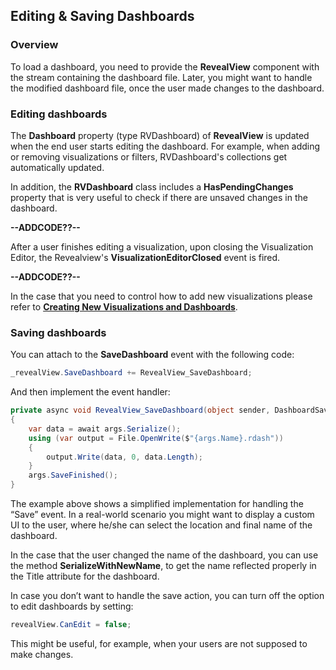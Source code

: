 ## Editing & Saving Dashboards

### Overview

To load a dashboard, you need to provide the __RevealView__ component with the stream containing the dashboard file. Later, you might want to handle the modified dashboard file, once the user made changes to the dashboard.

### Editing dashboards

The **Dashboard** property (type RVDashboard) of __RevealView__ is updated when the end user starts editing the dashboard. For example, when adding or removing visualizations or filters, RVDashboard's collections get automatically updated.

In addition, the __RVDashboard__ class includes a **HasPendingChanges** property that is very useful to check if there are unsaved changes in the dashboard.

**--ADDCODE??--**

After a user finishes editing a visualization, upon closing the Visualization Editor, the Revealview's __VisualizationEditorClosed__ event is fired.

**--ADDCODE??--**

In the case that you need to control how to add new visualizations please refer to [**Creating New Visualizations and Dashboards**](~/en/developer/desktop-sdk/using-the-desktop-sdk/creating-visualizations-dashboards.md).


### Saving dashboards

You can attach to the __SaveDashboard__ event with the following code:

``` csharp
_revealView.SaveDashboard += RevealView_SaveDashboard;
```

And then implement the event handler:

``` csharp
private async void RevealView_SaveDashboard(object sender, DashboardSaveEventArgs args)
{
    var data = await args.Serialize();
    using (var output = File.OpenWrite($"{args.Name}.rdash"))
    {
        output.Write(data, 0, data.Length);
    }
    args.SaveFinished();
}
```

The example above shows a simplified implementation for handling the “Save” event. In a real-world scenario you might want to display a custom UI to the user, where he/she can select the location and final name of the dashboard.

In the case that the user changed the name of the dashboard, you can use the method __SerializeWithNewName__, to get the name reflected properly in the Title attribute for the dashboard.

In case you don’t want to handle the save action, you can turn off the option to edit dashboards by setting:

``` csharp
revealView.CanEdit = false;
```

This might be useful, for example, when your users are not supposed to make changes.
